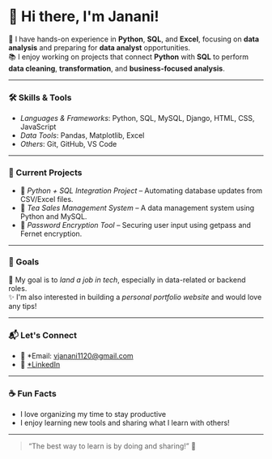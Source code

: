 # 👋 Hi there, I'm Janani!

🎯 I have hands-on experience in **Python**, **SQL**, and **Excel**, focusing on **data analysis** and preparing for **data analyst** opportunities.  
📚 I enjoy working on projects that connect **Python** with **SQL** to perform **data cleaning**, **transformation**, and **business-focused analysis**.


---

### 🛠 Skills & Tools

- *Languages & Frameworks*: Python, SQL, MySQL, Django, HTML, CSS, JavaScript  
- *Data Tools*: Pandas, Matplotlib, Excel  
- *Others*: Git, GitHub, VS Code

---

### 🚀 Current Projects

- 🔹 *Python + SQL Integration Project* – Automating database updates from CSV/Excel files.  
- 🔹 *Tea Sales Management System* – A data management system using Python and MySQL.  
- 🔹 *Password Encryption Tool* – Securing user input using getpass and Fernet encryption.

---

### 🎯 Goals

💼 My goal is to *land a job in tech*, especially in data-related or backend roles.  
✨ I'm also interested in building a *personal portfolio website* and would love any tips!

---

### 📬 Let's Connect

- 📧 *Email: vjanani1120@gmail.com
- 💼 [*LinkedIn](https://www.linkedin.com/in/jananiv20/)

---

### ☕ Fun Facts

- I love organizing my time to stay productive  
- I enjoy learning new tools and sharing what I learn with others!

---

> “The best way to learn is by doing and sharing!” 🚀
